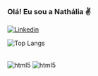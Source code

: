 
### Olá! Eu sou a Nathália ✌️ ### 

[![Linkedin](https://img.shields.io/badge/LinkedIn-0077B5?style=for-the-badge&logo=linkedin&logoColor=white)](https://www.linkedin.com/in/nathalia-barcelos-5b605018a/)

![Top Langs](https://github-readme-stats.vercel.app/api/top-langs/?username=Nathaliavicb&hide=javascript,html)

<div style = "display: inline_block"><br/>
 <img align = "center" alt= "html5" src = "https://img.shields.io/badge/HTML5-E34F26?style=for-the-badge&logo=html5&logoColor=white" />
 
 <img align = "center" alt= "html5" src = "https://img.shields.io/badge/C%23-239120?style=for-the-badge&logo=c-sharp&logoColor=white" />
 
 
</div>
